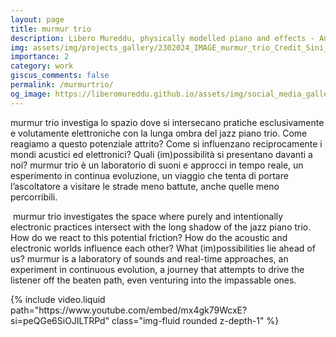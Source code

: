 ```yaml
---
layout: page
title: murmur trio
description: Libero Mureddu, physically modelled piano and effects - Andrea Grossi, double bass - Cristiano Calcagnile, drums and objects
img: assets/img/projects_gallery/2302024_IMAGE_murmur_trio_Credit_Sini_Makinen_001_700x700.jpeg
importance: 2
category: work
giscus_comments: false
permalink: /murmurtrio/
og_image: https://liberomureddu.github.io/assets/img/social_media_gallery/2302024_IMAGE_murmur_trio_Credit_Sini_Maekinen_001_1200_630_72.jpg
---
```

murmur trio investiga lo spazio dove si intersecano pratiche esclusivamente e volutamente elettroniche con la lunga ombra del jazz piano trio. Come reagiamo a questo potenziale attrito? Come si influenzano reciprocamente i mondi acustici ed elettronici? Quali (im)possibilità si presentano davanti a noi? 
murmur trio è un laboratorio di suoni e approcci in tempo reale, un esperimento in continua evoluzione, un viaggio che tenta di portare l’ascoltatore a visitare le strade meno battute, anche quelle meno percorribili.

​
murmur trio investigates the space where purely and intentionally electronic practices intersect with the long shadow of the jazz piano trio. How do we react to this potential friction? How do the acoustic and electronic worlds influence each other? What (im)possibilities lie ahead of us? 
murmur is a laboratory of sounds and real-time approaches, an experiment in continuous evolution, a journey that attempts to drive the listener off the beaten path, even venturing into the impassable ones.


<div class="row">
    <div class="col-sm mt-12 mt-md-0">
        {% include video.liquid path="https://www.youtube.com/embed/mx4gk79WcxE?si=peQGe6SiOJILTRPd" class="img-fluid rounded z-depth-1" %}
    </div>
</div>



